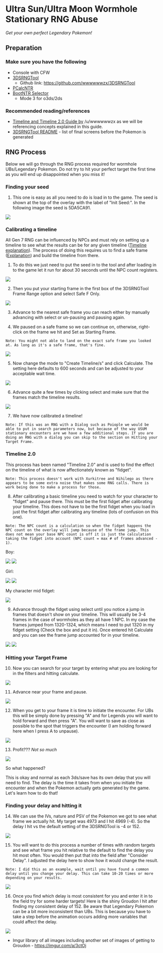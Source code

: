 # Ultra Sun/Ultra Moon Wormhole Stationary RNG Abuse
_Get your own perfect Legendary Pokemon!_

## Preparation

### Make sure you have the following
- Console with CFW
- [3DSRNGTool](https://ci.appveyor.com/project/wwwwwwzx/3dsrngtool/build/artifacts)
	- Github link: https://github.com/wwwwwwzx/3DSRNGTool
- [PCalcNTR](https://pokemonrng.com/downloads/pcalc/usum)
- [BootNTR Selector](https://gbatemp.net/threads/release-bootntr-selector.432911/)
    - Mode 3 for o3ds/2ds

### Recommended reading/references
- [Timeline and Timeline 2.0 Guide by](https://github.com/wwwwwwzx/3DSRNGTool/wiki/Gen7-Timeline-Calibration-%28PokeCalcNTR-Only%29) /u/wwwwwwzx as we will be referencing concepts explained in this guide.
- [3DSRNGTool README](https://github.com/wwwwwwzx/3DSRNGTool/blob/master/README.md) - list of final screens before the Pokemon is generated

## RNG Process
Below we will go through the RNG process required for wormhole UBs/Legendary Pokemon. Do not try to hit your perfect target the first time as you will end up disappointed when you miss it!

### Finding your seed
1. This one is easy as all you need to do is load in to the game. The seed is shown at the top of the overlay with the label of "Init Seed:". In the following image the seed is 5DA5CA91.

![](https://i.imgur.com/FXtylJx.png)

### Calibrating a timeline
All Gen 7 RNG can be influenced by NPCs and must rely on setting up a timeline to see what the results can be for any given timeline ([Timeline explanation](https://github.com/wwwwwwzx/3DSRNGTool/wiki/Gen7-Timeline-Calibration-%28PokeCalcNTR-Only%29#why-do-we-need-this)). The process of doing this requires us to find a safe frame ([Explanation](https://github.com/wwwwwwzx/3DSRNGTool/wiki/Gen7-Timeline-Calibration-%28PokeCalcNTR-Only%29#whats-a-safe-frame)) and build the timeline from there.

1. To do this we just need to put the seed in to the tool and after loading in to the game let it run for about 30 seconds until the NPC count registers.

![](https://i.imgur.com/PSi6UbZ.png)

2. Then you put your starting frame in the first box of the 3DSRNGTool Frame Range option and select Safe F Only.

![](https://i.imgur.com/pOJWrje.jpg)

3. Advance to the nearest safe frame you can reach either by manually advancing with select or un-pausing and pausing again.

4. We paused on a safe frame so we can continue on, otherwise, right-click on the frame we hit and Set as Starting Frame.
```
Note: You might not able to land on the exact safe frame you looked at. As long as it's a safe frame, that's fine.
```
![](https://i.imgur.com/cI0u2y6.png)

5. Now change the mode to "Create Timeline/s" and click Calculate. The setting here defaults to 600 seconds and can be adjusted to your acceptable wait time.

![](https://i.imgur.com/R7DbMmy.jpg)

6. Advance quite a few times by clicking select and make sure that the frames match the timeline results.

![](https://imgur.com/CaHnzgk.png)

7. We have now calibrated a timeline!
```
Note: If this was an RNG with a Dialog such as Poiople we would be able to put in search parameters now, but because of the way USUM stationary encounters are we have a few additional steps. If you are doing an RNG with a dialog you can skip to the section on Hitting your Target Frame.
```

### Timeline 2.0
This process has been named "Timeline 2.0" and is used to find the effect on the timeline of what is now affectionately known as "fidget".
```
Note: This process doesn't work with Xurkitree and Nihilego as there appears to be some extra noise that makes some RNG calls. There is work being done to make a process for those.
```
8. After calibrating a basic timeline you need to watch for your character to "fidget" and pause there. This must be the first fidget after calibrating your timeline. This does not have to be the first fidget when you load in just the first fidget after calibrating any timeline (lots of confusion on this one).
```
Note: The NPC count is a calculation so when the fidget happens the NPC count on the overlay will jump because of the frame jump. This does not mean your base NPC count is off it is just the calculation taking the fidget into account (NPC count = max # of frames advanced - 1).
```
Boy:

![](https://camo.githubusercontent.com/6319d400d9f87d6dceda41b36caad2bc2a03d905/68747470733a2f2f692e696d6775722e636f6d2f6d41794a3149372e676966) ![](https://camo.githubusercontent.com/dfd85f146d791e87030b5c402100fb64ea711837/68747470733a2f2f692e696d6775722e636f6d2f62587a704d42702e676966)

Girl:

![](https://camo.githubusercontent.com/783ad84d0ba843a82f8ceae7224f88d12278a35c/68747470733a2f2f692e696d6775722e636f6d2f637735787770432e676966) ![](https://camo.githubusercontent.com/4d46716f6dbda58e43acbb7a4837644e6b99bfd9/68747470733a2f2f692e696d6775722e636f6d2f4e6c78337278452e676966)

My character mid fidget:

![](https://i.imgur.com/lhAMvJk.png)

9. Advance through the fidget using select until you notice a jump in frames that doesn't show on your timeline. This will usually be 3-4 frames in the case of wormholes as they all have 1 NPC. In my case the frames jumped from 1320-1324, which means I need to put 1320 in my fidget setting (Check the box and put it in). Once entered hit Calculate and you can see the frame jump accounted for in your timeline.

![](https://i.imgur.com/VtG9yur.jpg) ![](https://i.imgur.com/09VjphH.jpg)

### Hitting your Target Frame
10. Now you can search for your target by entering what you are looking for in the filters and hitting calculate.

![](https://i.imgur.com/XMni0tq.jpg)

11. Advance near your frame and pause.

![](https://i.imgur.com/ro0o8yq.png)

12. When you get to your frame it is time to initiate the encounter. For UBs this will be simply done by pressing "A" and for Legends you will want to hold forward and then press "A". You will want to save as close as possible to the spot that triggers the encounter (I am holding forward here when I press A to unpause).

![](https://i.imgur.com/TJBM800.png)

13. Profit???
_Not so much_

![](https://i.imgur.com/z3vbvfe.png)

So what happened?

This is okay and normal as each 3ds/save has its own delay that you will need to find. The delay is the time it takes from when you initiate the encounter and when the Pokemon actually gets generated by the game. Let's learn how to do that!

### Finding your delay and hitting it
14. We can use the IVs, nature and PSV of the Pokemon we got to see what frame we actually hit. My target was 4973 and I hit 4969 (-4). So the delay I hit vs the default setting of the 3DSRNGTool is -4 or 152.

![](https://i.imgur.com/3arvrHP.jpg)

15. You will want to do this process a number of times with random targets and see what frame you hit relative to the default to find the delay you hit most often. You would then put that into the field after "Consider Delay". I adjusted the delay here to show how it would change the result.
```
Note: I did this as an example, wait until you have found a common delay until you change your delay. This can take 10-20 times or more depending on your results.
```

![](https://i.imgur.com/THTHPpK.jpg)

16. Once you find which delay is most consistent for you and enter it in to the field try for some harder targets! Here is the shiny Groudon I hit after finding my consistent delay of 152. Be aware that Legendary Pokemon can be a bit more inconsistent than UBs. This is because you have to take a step before the animation occurs adding more variables that could affect the delay.

![](https://i.imgur.com/SnhyISc.png)

 * Imgur library of all images including another set of images of getting to Groudon - https://imgur.com/a/3ctOj
